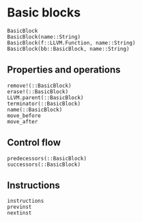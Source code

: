 # Basic blocks

```@docs
BasicBlock
BasicBlock(name::String)
BasicBlock(f::LLVM.Function, name::String)
BasicBlock(bb::BasicBlock, name::String)
```

## Properties and operations

```@docs
remove!(::BasicBlock)
erase!(::BasicBlock)
LLVM.parent(::BasicBlock)
terminator(::BasicBlock)
name(::BasicBlock)
move_before
move_after
```

## Control flow

```@docs
predecessors(::BasicBlock)
successors(::BasicBlock)
```

## Instructions

```@docs
instructions
previnst
nextinst
```
